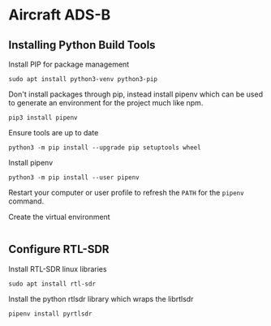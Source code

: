 # Aircraft ADS-B

## Installing Python Build Tools

Install PIP for package management

```
sudo apt install python3-venv python3-pip
```

Don't install packages through pip, instead install pipenv which can be used to generate an environment for the project much like npm.

```
pip3 install pipenv
```

Ensure tools are up to date

```
python3 -m pip install --upgrade pip setuptools wheel
```

Install pipenv

```
python3 -m pip install --user pipenv
```

Restart your computer or user profile to refresh the `PATH` for the `pipenv` command.

Create the virtual environment

```

```

## Configure RTL-SDR

Install RTL-SDR linux libraries

```
sudo apt install rtl-sdr
```

Install the python rtlsdr library which wraps the librtlsdr

```
pipenv install pyrtlsdr
```
